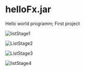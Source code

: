 # helloFx.jar
Hello world programm; First project 

![listStage1](https://user-images.githubusercontent.com/62403991/111884144-f52c1d80-89bf-11eb-824a-10e6bc56cc59.png)


![ListStage2](https://user-images.githubusercontent.com/62403991/111884147-f9583b00-89bf-11eb-870f-4b627c18b457.png)


![ListStage3](https://user-images.githubusercontent.com/62403991/111884160-0b39de00-89c0-11eb-8a33-610274afcec5.png)


![listStage4](https://user-images.githubusercontent.com/62403991/111884154-007f4900-89c0-11eb-85ab-43e3ad5de9b9.png)
